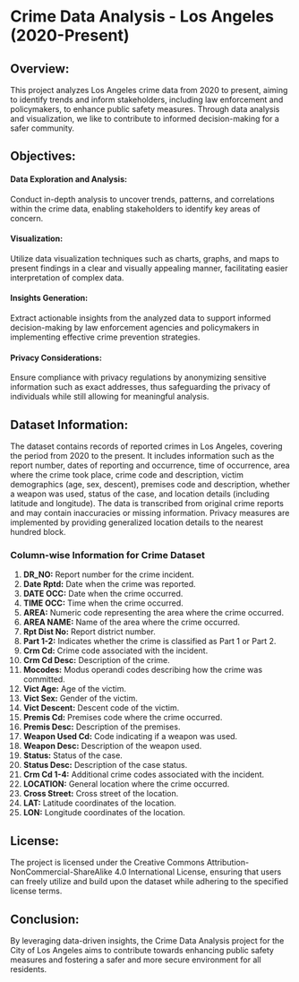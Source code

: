 # Crime Data Analysis - Los Angeles (2020-Present)

## Overview:
This  project analyzes Los Angeles crime data from 2020 to present, aiming to identify trends and inform stakeholders, including law enforcement and policymakers, to enhance public safety measures. Through data analysis and visualization, we like to contribute to informed decision-making for a safer community.

## Objectives:
#### Data Exploration and Analysis: 
Conduct in-depth analysis to uncover trends, patterns, and correlations within the crime data, enabling stakeholders to identify key areas of concern.

#### Visualization: 
Utilize data visualization techniques such as charts, graphs, and maps to present findings in a clear and visually appealing manner, facilitating easier interpretation of complex data.

#### Insights Generation:
Extract actionable insights from the analyzed data to support informed decision-making by law enforcement agencies and policymakers in implementing effective crime prevention strategies.

#### Privacy Considerations: 
Ensure compliance with privacy regulations by anonymizing sensitive information such as exact addresses, thus safeguarding the privacy of individuals while still allowing for meaningful analysis.

## Dataset Information:
The dataset contains records of reported crimes in Los Angeles, covering the period from 2020 to the present. It includes information such as the report number, dates of reporting and occurrence, time of occurrence, area where the crime took place, crime code and description, victim demographics (age, sex, descent), premises code and description, whether a weapon was used, status of the case, and location details (including latitude and longitude). The data is transcribed from original crime reports and may contain inaccuracies or missing information. Privacy measures are implemented by providing generalized location details to the nearest hundred block.

### Column-wise Information for Crime Dataset

1. **DR_NO:** Report number for the crime incident.
2. **Date Rptd:** Date when the crime was reported.
3. **DATE OCC:** Date when the crime occurred.
4. **TIME OCC:** Time when the crime occurred.
5. **AREA:** Numeric code representing the area where the crime occurred.
6. **AREA NAME:** Name of the area where the crime occurred.
7. **Rpt Dist No:** Report district number.
8. **Part 1-2:** Indicates whether the crime is classified as Part 1 or Part 2.
9. **Crm Cd:** Crime code associated with the incident.
10. **Crm Cd Desc:** Description of the crime.
11. **Mocodes:** Modus operandi codes describing how the crime was committed.
12. **Vict Age:** Age of the victim.
13. **Vict Sex:** Gender of the victim.
14. **Vict Descent:** Descent code of the victim.
15. **Premis Cd:** Premises code where the crime occurred.
16. **Premis Desc:** Description of the premises.
17. **Weapon Used Cd:** Code indicating if a weapon was used.
18. **Weapon Desc:** Description of the weapon used.
19. **Status:** Status of the case.
20. **Status Desc:** Description of the case status.
21. **Crm Cd 1-4:** Additional crime codes associated with the incident.
22. **LOCATION:** General location where the crime occurred.
23. **Cross Street:** Cross street of the location.
24. **LAT:** Latitude coordinates of the location.
25. **LON:** Longitude coordinates of the location.


## License:
The project is licensed under the Creative Commons Attribution-NonCommercial-ShareAlike 4.0 International License, ensuring that users can freely utilize and build upon the dataset while adhering to the specified license terms.

## Conclusion:
By leveraging data-driven insights, the Crime Data Analysis project for the City of Los Angeles aims to contribute towards enhancing public safety measures and fostering a safer and more secure environment for all residents. 
